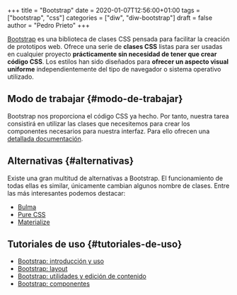 +++
title = "Bootstrap"
date = 2020-01-07T12:56:00+01:00
tags = ["bootstrap", "css"]
categories = ["diw", "diw-bootstrap"]
draft = false
author = "Pedro Prieto"
+++

[Bootstrap](https://getbootstrap.com) es una biblioteca de clases CSS pensada para facilitar la creación de prototipos web. Ofrece una serie de **clases CSS** listas para ser usadas en cualquier proyecto **prácticamente sin necesidad de tener que crear código CSS**. Los estilos han sido diseñados para **ofrecer un aspecto visual uniforme** independientemente del tipo de navegador o sistema operativo utilizado.

<!--more-->


## Modo de trabajar {#modo-de-trabajar}

Bootstrap nos proporciona el código CSS ya hecho. Por tanto, nuestra tarea consistirá en utilizar las clases que necesitemos para crear los componentes necesarios para nuestra interfaz. Para ello ofrecen una [detallada documentación](https://getbootstrap.com/docs/4.4/getting-started/introduction/).


## Alternativas {#alternativas}

Existe una gran multitud de alternativas a Bootstrap. El funcionamiento de todas ellas es similar, únicamente cambian algunos nombre de clases. Entre las más interesantes podemos destacar:

-   [Bulma](https://bulma.io/)
-   [Pure CSS](https://purecss.io/)
-   [Materialize](https://materializecss.com/)


## Tutoriales de uso {#tutoriales-de-uso}

-   [Bootstrap: introducción y uso](https://youtu.be/J-kU-GEKarI)
-   [Bootstrap: layout](https://youtu.be/4xwuUhp1kBA)
-   [Bootstrap: utilidades y edición de contenido](https://www.youtube.com/watch?v=p8cCMsb6oLo)
-   [Bootstrap: componentes](https://youtu.be/oEgTFnVZhRQ)
